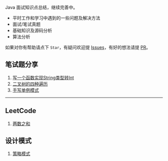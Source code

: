 Java 面试知识点总结，继续完善中。

* 平时工作和学习中遇到的一些问题及解决方法
* 面试/笔试真题
* 基础知识及源码分析
* 算法分析


如果对你有帮助请点下 `Star`，有疑问欢迎提 [Issues](https://github.com/tinet-shenjg/JavaInterview/issues)，有好的想法请提 [PR](https://github.com/tinet-shenjg/JavaInterview/pulls)。
     
     

## 笔试题分享
1. [写一个函数实现String类型转Int](https://github.com/tinet-shenjg/JavaInterview/blob/master/interview/String%E8%BD%ACint.md)
2. [二叉树的四种遍历](https://github.com/tinet-shenjg/JavaInterview/blob/master/interview/TreeNode.md)
3. [手写单例模式](https://github.com/tinet-shenjg/JavaInterview/blob/master/interview/singleton.md)
   
---
## LeetCode   
1. [两数之和](https://github.com/tinet-shenjg/JavaInterview/blob/master/leetCode/twoSum.md)

## 设计模式
1. [策略模式](https://github.com/tinet-shenjg/JavaInterview/blob/master/designPattern/strategy.md)